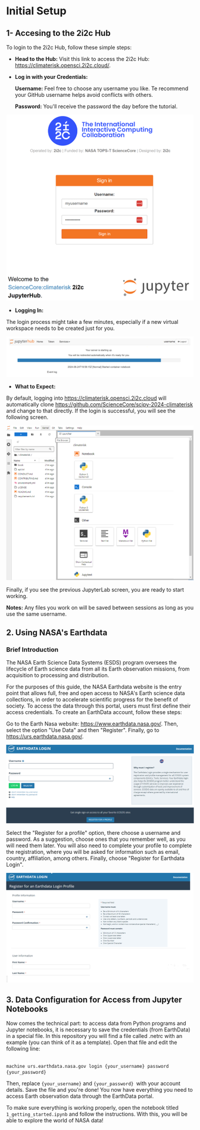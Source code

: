 # Initial Setup 

## 1- Accesing to the 2i2c Hub
To login to the 2i2c Hub, follow these simple steps:

* **Head to the Hub:** Visit this link to access the 2i2c Hub: https://climaterisk.opensci.2i2c.cloud/.

* **Log in with your Credentials:**

    **Username:** Feel free to choose any username you like.  Te recommend your GitHub username helps avoid conflicts with others.

    **Password:** You'll receive the password the day before the tutorial.


![2i2c_login](../assets/2i2c_login.png)


* **Logging In:**

The login process might take a few minutes, especially if a new virtual workspace needs to be created just for you. 


![start_server2](../assets/start_server_2i2c.png)


* **What to Expect:**

By default,  logging into https://climaterisk.opensci.2i2c.cloud will automatically clone https://github.com/ScienceCore/scipy-2024-climaterisk and change to that directly. If the login is successful, you will see the following screen. 


![work_environment_jupyter_lab](../assets/work_environment_jupyter_lab.png) 

Finally, if you see the previous JupyterLab screen, you are ready to start working.

**Notes:** Any files you work on will be saved between sessions as long as you use the same username.



## 2. Using NASA's Earthdata

### Brief Introduction

The NASA Earth Science Data Systems (ESDS) program oversees the lifecycle of Earth science data from all its Earth observation missions, from acquisition to processing and distribution.

For the purposes of this guide, the NASA Earthdata website is the entry point that allows full, free and open access to NASA's Earth science data collections, in order to accelerate scientific progress for the benefit of society. To access the data through this portal, users must first define their access credentials. To create an EarthData account, follow these steps:

Go to the Earth Nasa website: https://www.earthdata.nasa.gov/. Then, select the option "Use Data" and then "Register". Finally, go to https://urs.earthdata.nasa.gov/.

![earthdata_login](../assets/earthdata_login.png) 

Select the "Register for a profile" option, there choose a username and password. As a suggestion, choose ones that you remember well, as you will need them later. You will also need to complete your profile to complete the registration, where you will be asked for information such as email, country, affiliation, among others. Finally, choose "Register for Earthdata Login".

![earthdata_profile](../assets/earthdata_profile2.png) 

## 3. Data Configuration for Access from Jupyter Notebooks


Now comes the technical part: to access data from Python programs and Jupyter notebooks, it is necessary to save the credentials (from EarthData) in a special file. In this repository you will find a file called .netrc with an example (you can think of it as a template). Open that file and edit the following line:
```

machine urs.earthdata.nasa.gov login {your_username} password {your_password}
```

Then, replace `{your_username}` and `{your_password} `with your account details. Save the file and you're done! You now have everything you need to access Earth observation data through the EarthData portal. ️

To make sure everything is working properly, open the notebook titled `1_getting_started.ipynb` and follow the instructions. With this, you will be able to explore the world of NASA data!




